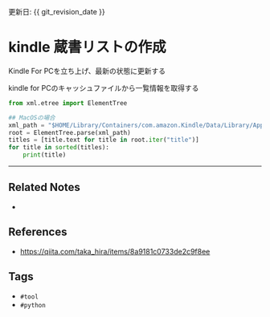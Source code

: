 更新日: {{ git_revision_date }}

# kindle 蔵書リストの作成
Kindle For PCを立ち上げ、最新の状態に更新する

kindle for PCのキャッシュファイルから一覧情報を取得する

```py
from xml.etree import ElementTree

## MacOSの場合
xml_path = "$HOME/Library/Containers/com.amazon.Kindle/Data/Library/Application Support/Kindle/Cache/KindleSyncMetadataCache.xml"
root = ElementTree.parse(xml_path)
titles = [title.text for title in root.iter("title")]
for title in sorted(titles):
    print(title)
```


---
## Related Notes
- 

## References
- https://qiita.com/taka_hira/items/8a9181c0733de2c9f8ee

## Tags
- `#tool`
- `#python` 